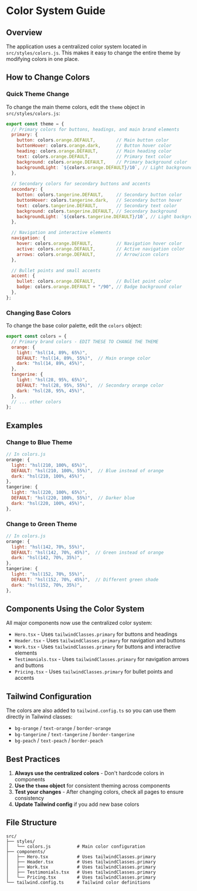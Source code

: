 # Color System Guide

## Overview
The application uses a centralized color system located in `src/styles/colors.js`. This makes it easy to change the entire theme by modifying colors in one place.

## How to Change Colors

### Quick Theme Change
To change the main theme colors, edit the `theme` object in `src/styles/colors.js`:

```javascript
export const theme = {
  // Primary colors for buttons, headings, and main brand elements
  primary: {
    button: colors.orange.DEFAULT,        // Main button color
    buttonHover: colors.orange.dark,      // Button hover color
    heading: colors.orange.DEFAULT,       // Main heading color
    text: colors.orange.DEFAULT,          // Primary text color
    background: colors.orange.DEFAULT,    // Primary background color
    backgroundLight: `${colors.orange.DEFAULT}/10`, // Light background
  },
  
  // Secondary colors for secondary buttons and accents
  secondary: {
    button: colors.tangerine.DEFAULT,     // Secondary button color
    buttonHover: colors.tangerine.dark,   // Secondary button hover
    text: colors.tangerine.DEFAULT,       // Secondary text color
    background: colors.tangerine.DEFAULT, // Secondary background
    backgroundLight: `${colors.tangerine.DEFAULT}/10`, // Light background
  },

  // Navigation and interactive elements
  navigation: {
    hover: colors.orange.DEFAULT,         // Navigation hover color
    active: colors.orange.DEFAULT,        // Active navigation color
    arrows: colors.orange.DEFAULT,        // Arrow/icon colors
  },

  // Bullet points and small accents
  accent: {
    bullet: colors.orange.DEFAULT,        // Bullet point color
    badge: colors.orange.DEFAULT + "/90", // Badge background color
  },
};
```

### Changing Base Colors
To change the base color palette, edit the `colors` object:

```javascript
export const colors = {
  // Primary brand colors - EDIT THESE TO CHANGE THE THEME
  orange: {
    light: "hsl(14, 89%, 65%)",
    DEFAULT: "hsl(14, 89%, 55%)",  // Main orange color
    dark: "hsl(14, 89%, 45%)",
  },
  tangerine: {
    light: "hsl(28, 95%, 65%)",
    DEFAULT: "hsl(28, 95%, 55%)",  // Secondary orange color
    dark: "hsl(28, 95%, 45%)",
  },
  // ... other colors
};
```

## Examples

### Change to Blue Theme
```javascript
// In colors.js
orange: {
  light: "hsl(210, 100%, 65%)",
  DEFAULT: "hsl(210, 100%, 55%)",  // Blue instead of orange
  dark: "hsl(210, 100%, 45%)",
},
tangerine: {
  light: "hsl(220, 100%, 65%)",
  DEFAULT: "hsl(220, 100%, 55%)",  // Darker blue
  dark: "hsl(220, 100%, 45%)",
},
```

### Change to Green Theme
```javascript
// In colors.js
orange: {
  light: "hsl(142, 70%, 55%)",
  DEFAULT: "hsl(142, 70%, 45%)",  // Green instead of orange
  dark: "hsl(142, 70%, 35%)",
},
tangerine: {
  light: "hsl(152, 70%, 55%)",
  DEFAULT: "hsl(152, 70%, 45%)",  // Different green shade
  dark: "hsl(152, 70%, 35%)",
},
```

## Components Using the Color System

All major components now use the centralized color system:
- `Hero.tsx` - Uses `tailwindClasses.primary` for buttons and headings
- `Header.tsx` - Uses `tailwindClasses.primary` for navigation and buttons
- `Work.tsx` - Uses `tailwindClasses.primary` for buttons and interactive elements
- `Testimonials.tsx` - Uses `tailwindClasses.primary` for navigation arrows and buttons
- `Pricing.tsx` - Uses `tailwindClasses.primary` for bullet points and accents

## Tailwind Configuration

The colors are also added to `tailwind.config.ts` so you can use them directly in Tailwind classes:
- `bg-orange` / `text-orange` / `border-orange`
- `bg-tangerine` / `text-tangerine` / `border-tangerine`
- `bg-peach` / `text-peach` / `border-peach`

## Best Practices

1. **Always use the centralized colors** - Don't hardcode colors in components
2. **Use the `theme` object** for consistent theming across components
3. **Test your changes** - After changing colors, check all pages to ensure consistency
4. **Update Tailwind config** if you add new base colors

## File Structure
```
src/
├── styles/
│   └── colors.js          # Main color configuration
├── components/
│   ├── Hero.tsx           # Uses tailwindClasses.primary
│   ├── Header.tsx         # Uses tailwindClasses.primary
│   ├── Work.tsx           # Uses tailwindClasses.primary
│   ├── Testimonials.tsx   # Uses tailwindClasses.primary
│   └── Pricing.tsx        # Uses tailwindClasses.primary
└── tailwind.config.ts     # Tailwind color definitions
``` 